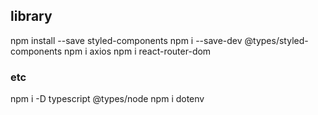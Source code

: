 ## library

npm install --save styled-components
npm i --save-dev @types/styled-components
npm i axios
npm i react-router-dom

### etc

npm i -D typescript @types/node
npm i dotenv
